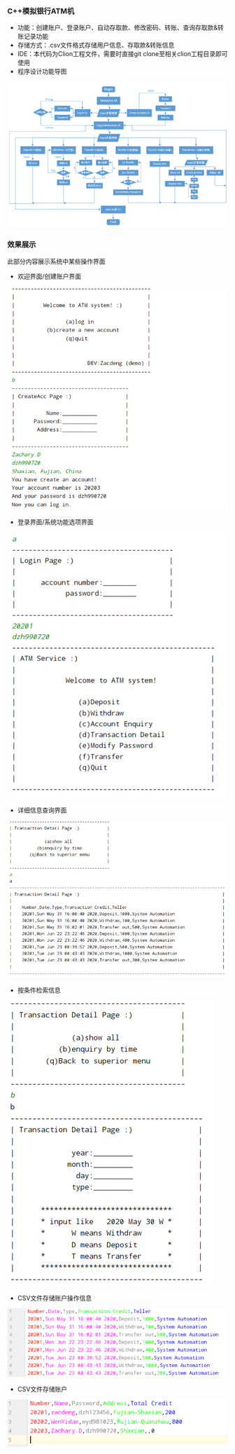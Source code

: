 ### C++模拟银行ATM机

* 功能：创建账户、登录账户、自动存取款、修改密码、转账、查询存取款&转账记录功能
* 存储方式：.csv文件格式存储用户信息、存取款&转账信息
* IDE：本代码为Clion工程文件，需要时直接git clone至相关clion工程目录即可使用
* 程序设计功能导图

![mindmap](https://raw.githubusercontent.com/zacdeng/Image-hosting-service/master/ATM-cpp/mindmap.png)

### 效果展示

此部分内容展示系统中某些操作界面

* 欢迎界面/创建账户界面

![UI!](https://github.com/zacdeng/Image-hosting-service/raw/master/ATM-cpp/UI1.png)

* 登录界面/系统功能选项界面

![UI2](https://github.com/zacdeng/Image-hosting-service/raw/master/ATM-cpp/UI2.png)

* 详细信息查询界面

![UI3](https://raw.githubusercontent.com/zacdeng/Image-hosting-service/master/ATM-cpp/UI3.png)

* 按条件检索信息

![UI4](https://github.com/zacdeng/Image-hosting-service/raw/master/ATM-cpp/UI4.png)

* CSV文件存储账户操作信息

![csv1](https://github.com/zacdeng/Image-hosting-service/raw/master/ATM-cpp/csv1.png)

* CSV文件存储账户

![csv2](https://github.com/zacdeng/Image-hosting-service/raw/master/ATM-cpp/csv2.png)